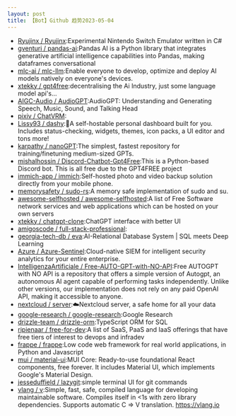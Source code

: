 ```yaml
---
layout: post
title: 【Bot】Github 趋势2023-05-04
---
```


* [Ryujinx / Ryujinx](https://github.com/Ryujinx/Ryujinx):Experimental Nintendo Switch Emulator written in C#
* [gventuri / pandas-ai](https://github.com/gventuri/pandas-ai):Pandas AI is a Python library that integrates generative artificial intelligence capabilities into Pandas, making dataframes conversational
* [mlc-ai / mlc-llm](https://github.com/mlc-ai/mlc-llm):Enable everyone to develop, optimize and deploy AI models natively on everyone's devices.
* [xtekky / gpt4free](https://github.com/xtekky/gpt4free):decentralising the Ai Industry, just some language model api's...
* [AIGC-Audio / AudioGPT](https://github.com/AIGC-Audio/AudioGPT):AudioGPT: Understanding and Generating Speech, Music, Sound, and Talking Head
* [pixiv / ChatVRM](https://github.com/pixiv/ChatVRM):
* [Lissy93 / dashy](https://github.com/Lissy93/dashy):🚀A self-hostable personal dashboard built for you. Includes status-checking, widgets, themes, icon packs, a UI editor and tons more!
* [karpathy / nanoGPT](https://github.com/karpathy/nanoGPT):The simplest, fastest repository for training/finetuning medium-sized GPTs.
* [mishalhossin / Discord-Chatbot-Gpt4Free](https://github.com/mishalhossin/Discord-Chatbot-Gpt4Free):This is a Python-based Discord bot. This is all free due to the GPT4FREE project
* [immich-app / immich](https://github.com/immich-app/immich):Self-hosted photo and video backup solution directly from your mobile phone.
* [memorysafety / sudo-rs](https://github.com/memorysafety/sudo-rs):A memory safe implementation of sudo and su.
* [awesome-selfhosted / awesome-selfhosted](https://github.com/awesome-selfhosted/awesome-selfhosted):A list of Free Software network services and web applications which can be hosted on your own servers
* [xtekky / chatgpt-clone](https://github.com/xtekky/chatgpt-clone):ChatGPT interface with better UI
* [amigoscode / full-stack-professional](https://github.com/amigoscode/full-stack-professional):
* [georgia-tech-db / eva](https://github.com/georgia-tech-db/eva):AI-Relational Database System | SQL meets Deep Learning
* [Azure / Azure-Sentinel](https://github.com/Azure/Azure-Sentinel):Cloud-native SIEM for intelligent security analytics for your entire enterprise.
* [IntelligenzaArtificiale / Free-AUTO-GPT-with-NO-API](https://github.com/IntelligenzaArtificiale/Free-AUTO-GPT-with-NO-API):Free AUTOGPT with NO API is a repository that offers a simple version of Autogpt, an autonomous AI agent capable of performing tasks independently. Unlike other versions, our implementation does not rely on any paid OpenAI API, making it accessible to anyone.
* [nextcloud / server](https://github.com/nextcloud/server):☁️Nextcloud server, a safe home for all your data
* [google-research / google-research](https://github.com/google-research/google-research):Google Research
* [drizzle-team / drizzle-orm](https://github.com/drizzle-team/drizzle-orm):TypeScript ORM for SQL
* [ripienaar / free-for-dev](https://github.com/ripienaar/free-for-dev):A list of SaaS, PaaS and IaaS offerings that have free tiers of interest to devops and infradev
* [frappe / frappe](https://github.com/frappe/frappe):Low code web framework for real world applications, in Python and Javascript
* [mui / material-ui](https://github.com/mui/material-ui):MUI Core: Ready-to-use foundational React components, free forever. It includes Material UI, which implements Google's Material Design.
* [jesseduffield / lazygit](https://github.com/jesseduffield/lazygit):simple terminal UI for git commands
* [vlang / v](https://github.com/vlang/v):Simple, fast, safe, compiled language for developing maintainable software. Compiles itself in <1s with zero library dependencies. Supports automatic C => V translation. https://vlang.io
